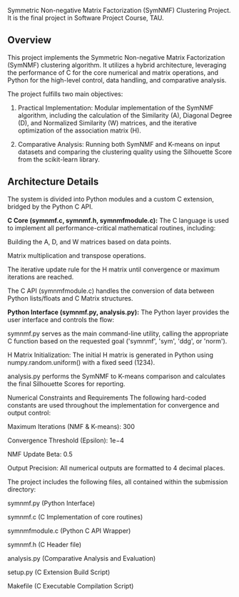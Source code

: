 Symmetric Non-negative Matrix Factorization (SymNMF) Clustering Project.
It is the final project in Software Project Course, TAU.

Overview
--------
This project implements the Symmetric Non-negative Matrix Factorization (SymNMF) clustering algorithm. 
It utilizes a hybrid architecture, leveraging the performance of C for the core numerical and matrix operations, and Python for the high-level control, data handling, and comparative analysis.

The project fulfills two main objectives:

1. Practical Implementation: Modular implementation of the SymNMF algorithm, including the calculation of the Similarity (A), Diagonal Degree (D), and Normalized Similarity (W) matrices, and the iterative optimization of the association matrix (H).

2. Comparative Analysis: Running both SymNMF and K-means on input datasets and comparing the clustering quality using the Silhouette Score from the scikit-learn library.

Architecture Details
--------------------

The system is divided into Python modules and a custom C extension, bridged by the Python C API.

**C Core (symnmf.c, symnmf.h, symnmfmodule.c):**
The C language is used to implement all performance-critical mathematical routines, including:

Building the A, D, and W matrices based on data points.

Matrix multiplication and transpose operations.

The iterative update rule for the H matrix until convergence or maximum iterations are reached.

The C API (symnmfmodule.c) handles the conversion of data between Python lists/floats and C Matrix structures.

**Python Interface (symnmf.py, analysis.py):**
The Python layer provides the user interface and controls the flow:

symnmf.py serves as the main command-line utility, calling the appropriate C function based on the requested goal ('symnmf', 'sym', 'ddg', or 'norm').

H Matrix Initialization: The initial H matrix is generated in Python using numpy.random.uniform() with a fixed seed (1234).

analysis.py performs the SymNMF to K-means comparison and calculates the final Silhouette Scores for reporting.

Numerical Constraints and Requirements
The following hard-coded constants are used throughout the implementation for convergence and output control:

Maximum Iterations (NMF & K-means): 300

Convergence Threshold (Epsilon): 
1e−4

NMF Update Beta: 0.5

Output Precision: All numerical outputs are formatted to 4 decimal places.


The project includes the following files, all contained within the submission directory:

symnmf.py (Python Interface)

symnmf.c (C Implementation of core routines)

symnmfmodule.c (Python C API Wrapper)

symnmf.h (C Header file)

analysis.py (Comparative Analysis and Evaluation)

setup.py (C Extension Build Script)

Makefile (C Executable Compilation Script)
